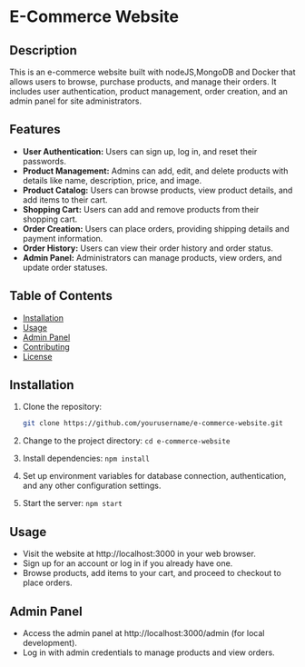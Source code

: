 # E-Commerce Website



## Description

This is an e-commerce website built with nodeJS,MongoDB and Docker that allows users to browse, purchase products, and manage their orders. It includes user authentication, product management, order creation, and an admin panel for site administrators.

## Features

- **User Authentication:** Users can sign up, log in, and reset their passwords.
- **Product Management:** Admins can add, edit, and delete products with details like name, description, price, and image.
- **Product Catalog:** Users can browse products, view product details, and add items to their cart.
- **Shopping Cart:** Users can add and remove products from their shopping cart.
- **Order Creation:** Users can place orders, providing shipping details and payment information.
- **Order History:** Users can view their order history and order status.
- **Admin Panel:** Administrators can manage products, view orders, and update order statuses.

## Table of Contents

- [Installation](#installation)
- [Usage](#usage)
- [Admin Panel](#admin-panel)
- [Contributing](#contributing)
- [License](#license)

## Installation

1. Clone the repository:

   ```bash
   git clone https://github.com/yourusername/e-commerce-website.git

2. Change to the project directory:
   `cd e-commerce-website`
3. Install dependencies:
   `npm install`
4. Set up environment variables for database connection, authentication, and any other configuration settings.
5. Start the server:
   `npm start`

## Usage

- Visit the website at http://localhost:3000 in your web browser.
- Sign up for an account or log in if you already have one.
- Browse products, add items to your cart, and proceed to checkout to place orders.

  
## Admin Panel

- Access the admin panel at http://localhost:3000/admin (for local development).
- Log in with admin credentials to manage products and view orders.
